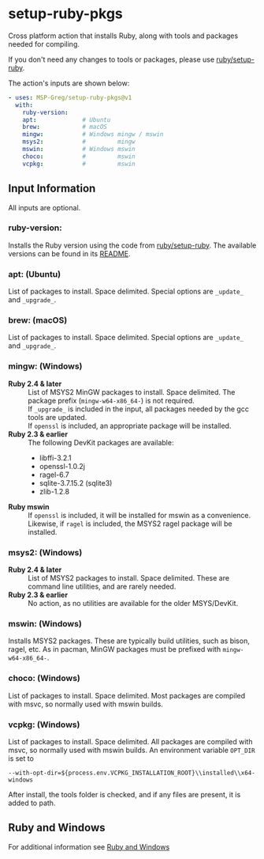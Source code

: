 [ruby/setup-ruby]:https://github.com/ruby/setup-ruby

# setup-ruby-pkgs

Cross platform action that installs Ruby, along with tools and packages needed for compiling.

If you don't need any changes to tools or packages, please use [ruby/setup-ruby].

The action's inputs are shown below:

```yaml
- uses: MSP-Greg/setup-ruby-pkgs@v1
  with:
    ruby-version:
    apt:             # Ubuntu
    brew:            # macOS
    mingw:           # Windows mingw / mswin
    msys2:           #         mingw
    mswin:           # Windows mswin
    choco:           #         mswin
    vcpkg:           #         mswin
```

## Input Information

All inputs are optional.

### ruby-version:

Installs the Ruby version using the code from [ruby/setup-ruby].  The available versions can be found in its [README](https://github.com/ruby/setup-ruby/blob/master/README.md#supported-versions).

### apt: (Ubuntu)

List of packages to install.  Space delimited. Special options are `_update_` and `_upgrade_`.

### brew: (macOS)

List of packages to install.  Space delimited. Special options are `_update_` and `_upgrade_`.

### mingw: (Windows)

<dl>
  <dt><b>Ruby 2.4 & later</b></dt>
  <dd>List of MSYS2 MinGW packages to install.
    Space delimited.  The package prefix (<code>mingw-w64-x86_64-</code>) is not required.<br/>If <code>_upgrade_</code> is included in the input, all packages needed by the gcc tools are updated.<br/>If <code>openssl</code> is included, an appropriate package will be installed.
  </dd>
  <dt><b>Ruby 2.3 & earlier</b></dt>
  <dd>The following DevKit packages are available:
    <ul>
      <li>libffi-3.2.1</li>
      <li>openssl-1.0.2j</li>
      <li>ragel-6.7</li>
      <li>sqlite-3.7.15.2  (sqlite3)</li>
      <li>zlib-1.2.8</li>
    </ul>
  </dd>
  <dt><b>Ruby mswin</b></dt>
  <dd>If <code>openssl</code> is included, it will be installed for mswin as a convenience.<br/>Likewise, if <code>ragel</code> is included, the MSYS2 ragel package will be installed.
</dl>

### msys2: (Windows)

<dl>
  <dt><b>Ruby 2.4 & later</b></dt>
  <dd>List of MSYS2 packages to install.  Space delimited.  These are command line utilities, and are rarely needed.
  </dd>
  <dt><b>Ruby 2.3 & earlier</b></dt>
  <dd>No action, as no utilities are available for the older MSYS/DevKit.</dd>
</dl>

### mswin: (Windows)

Installs MSYS2 packages.  These are typically build utilities, such as bison, ragel, etc.  As in pacman, MinGW packages must be prefixed with `mingw-w64-x86_64-`.

### choco: (Windows)

List of packages to install.  Space delimited.  Most packages are compiled with msvc, so normally used with mswin builds.

### vcpkg: (Windows)

List of packages to install.  Space delimited.  All packages are compiled with msvc, so normally used with mswin builds.  An environment variable `OPT_DIR` is set to
```
--with-opt-dir=${process.env.VCPKG_INSTALLATION_ROOT}\\installed\\x64-windows
```

After install, the tools folder is checked, and if any files are present, it is added to path.

## Ruby and Windows

For additional information see [Ruby and Windows](Ruby_and_Windows.md)
